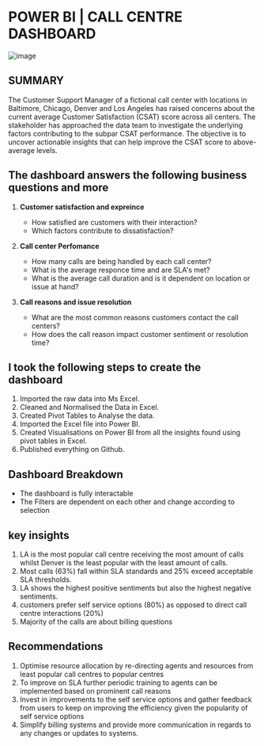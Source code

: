 # POWER BI | CALL CENTRE DASHBOARD

![image](https://github.com/user-attachments/assets/40b7a974-2d3a-4bd9-b459-87ad41bb1e3a)

## SUMMARY
The Customer Support Manager of a fictional call center with locations in Baltimore, Chicago, Denver and Los Angeles has raised concerns about the current average Customer Satisfaction (CSAT) score across all centers. The stakeholder has approached the data team to investigate the underlying factors contributing to the subpar CSAT performance. The objective is to uncover actionable insights that can help improve the CSAT score to above-average levels.

## The dashboard answers the following business questions and more 

1. **Customer satisfaction and expreince**
   * How satisfied are customers with their interaction?
   * Which factors contribute to dissatisfaction?
     
2. **Call center Perfomance**
   * How many calls are being handled by each call center?
   * What is the average responce time and are SLA's met?
   * What is the average call duration and is it dependent on location or issue at hand?

3. **Call reasons and issue resolution**
   * What are the most common reasons customers contact the call centers?
   * How does the call reason impact customer sentiment or resolution time?

## I took the following steps to create the dashboard
1. Imported the raw data into Ms Excel.
2. Cleaned and Normalised the Data in Excel.
3. Created Pivot Tables to Analyse the data.
4. Imported the Excel file into Power BI.
5. Created Visualisations on Power BI from all the insights found using pivot tables in Excel.
6. Published everything on Github.
   
## Dashboard Breakdown
  * The dashboard is fully interactable
  * The Filters are dependent on each other and change according to selection

## key insights
1. LA is the most popular call centre receiving the most amount of calls whilst Denver is the least popular with the least amount of calls.
2. Most calls (63%) fall within SLA standards and 25% exceed acceptable SLA thresholds.
3. LA shows the highest positive sentiments but also the highest negative sentiments.
4. customers prefer self service options (80%) as opposed to direct call centre interactions (20%)
5. Majority of the calls are about billing questions

## Recommendations
1. Optimise resource allocation by re-directing agents and resources from least popular call centres to popular centres
2. To improve on SLA further periodic training to agents can be implemented based on prominent call reasons
3. Invest in improvements to the self service options and gather feedback from users to keep on improving the efficiency given the popularity of self service options
4. Simplify billing systems and provide more communication in regards to any changes or updates to systems.
